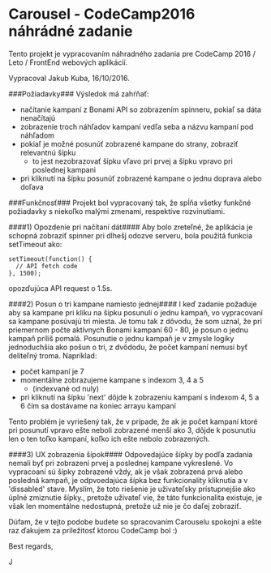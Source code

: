 # Carousel - CodeCamp2016 náhrádné zadanie

Tento projekt je vypracovaním náhradného zadania pre CodeCamp 2016 / Leto / FrontEnd webových aplikácií.

Vypracoval Jakub Kuba, 16/10/2016.

###Požiadavky###
Výsledok má zahŕňať:
- načítanie kampaní z Bonami API so zobrazením spinneru, pokiaľ sa dáta nenačítajú
- zobrazenie troch náhľadov kampaní vedľa seba a názvu kampaní pod náhľadom
- pokiaľ je možné posunúť zobrazené kampane do strany, zobraziť relevantnú šípku
  - to jest nezobrazovať šípku vľavo pri prvej a šípku vpravo pri poslednej kampani
- pri kliknutí na šípku posunúť zobrazené kampane o jednu doprava alebo doľava

###Funkčnosť###
Projekt bol vypracovaný tak, že spĺňa všetky funkčné požiadavky s niekoľko malými zmenami, respektíve rozvinutiami.

####1) Opozdenie pri načítaní dát####
Aby bolo zreteľné, že aplikácia je schopná zobraziť spinner pri dlhešj odozve serveru, bola použitá funkcia setTimeout ako:

```
setTimeout(function() {
  // API fetch code
}, 1500);
```

opozďujúca API request o 1.5s.

####2) Posun o tri kampane namiesto jednej####
I keď zadanie požaduje aby sa kampane pri kliku na šípku posunuli o jednu kampaň, vo vypracovaní sa kampane posúvajú tri miesta. Je tomu tak z dôvodu, že som uznal, že pri priemernom počte aktívnych Bonami kampaní 60 - 80, je posun o jednu kampaň príliš pomalá.
Posunutie o jednu kampaň je v zmysle logiky jednoduchšia ako pošun o tri, z dvôdodu, že počet kampaní nemusí byť deliteľný troma.
Napríklad:
- počet kampaní je 7
- momentálne zobrazujeme kampane s indexom 3, 4 a 5
  - (indexvané od nuly)
- pri kliknutí na šípku 'next' dôjde k zobrazeniu kampaní s indexom 4, 5 a 6 čím sa dostávame na koniec arrayu kampaní

Tento problém je vyriešený tak, že v prípade, že ak je počet kampaní ktoré pri posunutí vpravo ešte neboli zobrazené menší ako 3, dôjde k posunutiu len o ten toľko kampaní, koľko ich ešte nebolo zobrazených.

####3) UX zobrazenia šípok####
Odpovedajúce šípky by podľa zadania nemali byť pri zobrazení prvej a poslednej kampane vykreslené. Vo vypracoaní sú šípky zobrazené vždy, ak je však zobrazená prvá alebo posledná kampaň, je odpvoedajúca šípka bez funkcionality kliknutia a v 'dissabled' stave. Myslím, že toto riešenie je uživateľsky prístupnejšie ako úplné zmiznutie šípky., pretože uživateľ vie, že táto funkcionalita existuje, je však len momentálne nedostupná, pretože už nie je čo daľej zobraziť.

Dúfam, že v tejto podobe budete so spracovaním Carouselu spokojní a ešte raz ďakujem za príležitosť ktorou CodeCamp bol :)

Best regards,

J
